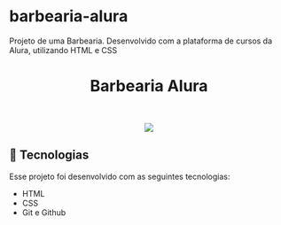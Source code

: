 # barbearia-alura
Projeto de uma Barbearia. Desenvolvido com a plataforma de cursos da Alura, utilizando HTML e CSS

<h1 align="center"> Barbearia Alura </h1>

<br>

<p align="center">
  <img src="https://user-images.githubusercontent.com/82851463/217611656-d979a167-fc0e-4f08-83dd-3badfcaa542c.png"/>
</p>

## 🚀 Tecnologias

Esse projeto foi desenvolvido com as seguintes tecnologias:

- HTML
- CSS
- Git e Github
